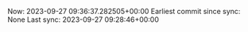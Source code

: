 Now: 2023-09-27 09:36:37.282505+00:00 Earliest commit since sync: None Last sync: 2023-09-27 09:28:46+00:00
